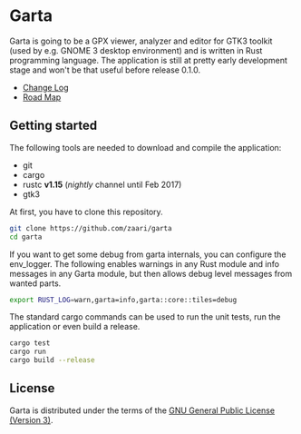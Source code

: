# Garta
Garta is going to be a GPX viewer, analyzer and editor for GTK3 toolkit (used by e.g. GNOME 3 desktop environment) and is written in Rust programming language. The application is still at pretty early development stage and won't be that useful before release 0.1.0.

* [Change Log](ChangeLog.md)
* [Road Map](RoadMap.md)

## Getting started
The following tools are needed to download and compile the application:

* git 
* cargo
* rustc **v1.15** (*nightly* channel until Feb 2017)
* gtk3

At first, you have to clone this repository.

```bash
git clone https://github.com/zaari/garta
cd garta
```

If you want to get some debug from garta internals, you can configure the env_logger. The following enables warnings in any Rust module and info messages in any Garta module, but then allows debug level messages from wanted parts.

```bash
export RUST_LOG=warn,garta=info,garta::core::tiles=debug
```

The standard cargo commands can be used to run the unit tests, run the application or even build a release.

```bash
cargo test
cargo run
cargo build --release
```

## License
Garta is distributed under the terms of the [GNU General Public License (Version 3)](https://www.gnu.org/licenses/gpl-3.0.en.html).

